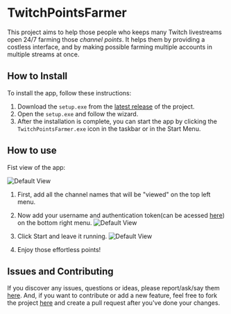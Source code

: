 # TwitchPointsFarmer

This project aims to help those people who keeps many Twitch livestreams open 24/7 farming those *channel points*. 
It helps them by providing a costless interface, and by making possible farming multiple accounts in multiple streams at once.

## How to Install

To install the app, follow these instructions:

1. Download the `setup.exe` from the [latest release](https://github.com/vin35/TwitchPointsFarmer/releases/latest) of the project.
2. Open the `setup.exe` and follow the wizard.
3. After the installation is complete, you can start the app by clicking the `TwitchPointsFarmer.exe` icon in the taskbar or in the Start Menu.

## How to use

Fist view of the app:

![Default View](https://i.imgur.com/V9LNAnz.png)

1. First, add all the channel names that will be "viewed" on the top left menu.
2. Now add your username and authentication token(can be acessed [here](https://twitchapps.com/tmi/)) on the bottom right menu.
![Default View](https://i.imgur.com/tHINvFQ.png)

3. Click Start and leave it running. 
![Default View](https://i.imgur.com/vAdWPNn.png)

4. Enjoy those effortless points!

## Issues and Contributing

If you discover any issues, questions or ideas, please report/ask/say them [here](https://github.com/vin350/TwitchPointsFarmer/issues). And, if you want to contribute or add a new feature, feel free to fork the project [here](https://github.com/vin350/TwitchPointsFarmer/fork) and create a pull request after you've done your changes. 
